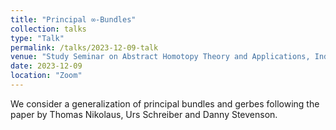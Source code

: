 ```yaml
---
title: "Principal ∞-Bundles"
collection: talks
type: "Talk"
permalink: /talks/2023-12-09-talk
venue: "Study Seminar on Abstract Homotopy Theory and Applications, Independent University of Moscow"
date: 2023-12-09
location: "Zoom"
---
```

  
We consider a generalization of principal bundles and gerbes following the paper by Thomas Nikolaus, Urs Schreiber and Danny Stevenson. 
   
